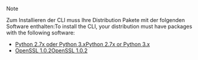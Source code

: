 > [!NOTE]
> <span data-ttu-id="cf27d-101">Zum Installieren der CLI muss Ihre Distribution Pakete mit der folgenden Software enthalten:</span><span class="sxs-lookup"><span data-stu-id="cf27d-101">To install the CLI, your distribution must have packages with the following software:</span></span>
> * [<span data-ttu-id="cf27d-102">Python 2.7x oder Python 3.x</span><span class="sxs-lookup"><span data-stu-id="cf27d-102">Python 2.7x or Python 3.x</span></span>](https://ww.python.org/downloads/)
> * [<span data-ttu-id="cf27d-103">OpenSSL 1.0.2</span><span class="sxs-lookup"><span data-stu-id="cf27d-103">OpenSSL 1.0.2</span></span>](https://www.openssl.org/source/)
